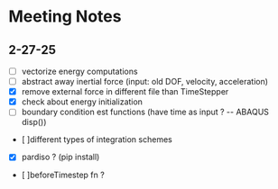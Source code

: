 # Meeting Notes

## 2-27-25
- [ ] vectorize energy computations
- [ ] abstract away inertial force (input: old DOF, velocity, acceleration)
- [x] remove external force in different file than TimeStepper
- [x] check about energy initialization
- [ ] boundary condition est functions (have time as input ? -- ABAQUS disp())
- [ ]different types of integration schemes
- [x] pardiso ? (pip install)
- [ ]beforeTimestep fn ?